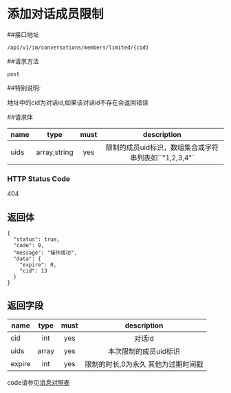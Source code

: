 # 添加对话成员限制

##接口地址

`/api/v1/im/conversations/members/limited/{cid}`

##请求方法

`post `

##特别说明:

地址中的cid为对话id,如果该对话id不存在会返回错误

##请求体

| name     | type     | must     | description |
|----------|:--------:|:--------:|:--------:|
|uids	| array,string|yes	  | 限制的成员uid标识，数组集合或字符串列表如``"1,2,3,4"`|

### HTTP Status Code

404

## 返回体

```json5
{
  "status": true,
  "code": 0,
  "message": "操作成功",
  "data": {
    "expire": 0,
    "cid": 13
  }
}
```
## 返回字段

| name     | type     | must     | description |
|----------|:--------:|:--------:|:--------:|
|cid		|int		|yes		|对话id|
|uids		|array	   | yes		 |本次限制的成员uid标识|
|expire		|int		|yes		| 限制的时长,0为永久  其他为过期时间戳|


code请参见[消息对照表](消息对照表.md)
